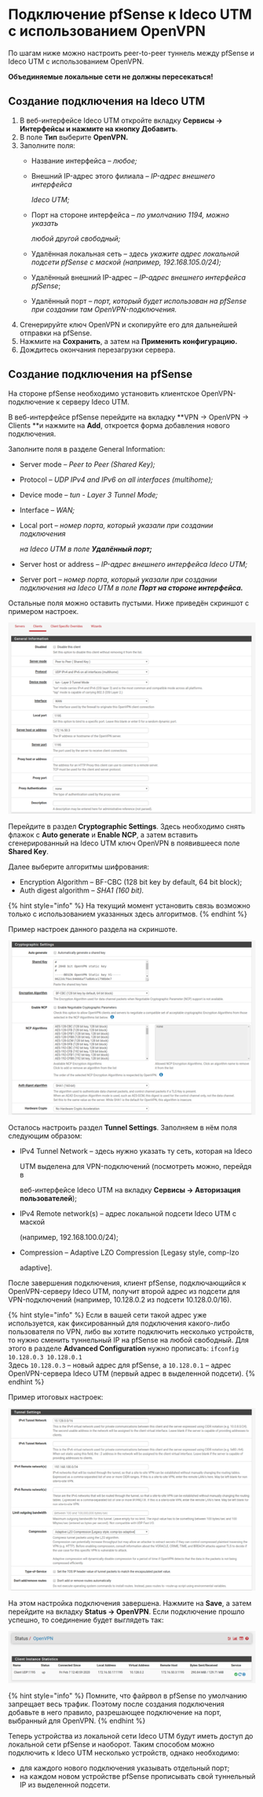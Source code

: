 # Подключение pfSense к Ideco UTM с использованием OpenVPN

По шагам ниже можно настроить peer-to-peer туннель между pfSense и Ideco UTM с использованием OpenVPN.

**Объединяемые локальные сети не должны пересекаться!**

## Создание подключения на Ideco UTM

1. В веб-интерфейсе Ideco UTM откройте вкладку **Сервисы -> Интерфейсы **и нажмите на кнопку** Добавить**.
2. В поле **Тип** выберите **OpenVPN.**
3. Заполните поля:
   * Название интерфейса – _любое;_
   *   Внешний IP-адрес этого филиала – _IP-адрес внешнего интерфейса_

       _Ideco UTM;_
   *   Порт на стороне интерфейса – _по умолчанию 1194, можно указать_

       _любой другой свободный;_
   * Удалённая локальная сеть – _здесь укажите адрес локальной подсети pfSense с маской (например, 192.168.105.0/24);_
   * Удалённый внешний IP-адрес – _IP-адрес внешнего интерфейса pfSense_;
   * Удалённый порт – _порт, который будет использован на pfSense при создании там OpenVPN-подключения._
4. Сгенерируйте ключ OpenVPN и скопируйте его для дальнейшей отправки на pfSense.
5. Нажмите на **Сохранить**, а затем на **Применить конфигурацию.**
6. Дождитесь окончания перезагрузки сервера.

## Создание подключения на pfSense

На стороне pfSense необходимо установить клиентское OpenVPN-подключение к серверу Ideco UTM.

В веб-интерфейсе pfSense перейдите на вкладку **VPN -> OpenVPN -> Clients **и нажмите на **Add**, откроется форма добавления нового подключения.

Заполните поля в разделе General Information:

* Server mode – _Peer to Peer (Shared Key);_
* Protocol – _UDP IPv4 and IPv6 on all interfaces (multihome);_
* Device mode – _tun - Layer 3 Tunnel Mode;_
* Interface – _WAN;_
*   Local port – _номер порта, который указали при создании подключения_

    _на Ideco UTM в поле **Удалённый порт;**_
* Server host or address – _IP-адрес внешнего интерфейса Ideco UTM;_
* Server port – _номер порта, который указали при создании подключения на Ideco UTM в поле **Порт на стороне интерфейса.**_

Остальные поля можно оставить пустыми. Ниже приведён скриншот с примером настроек.

![](../../../.gitbook/assets/15564802.png)

Перейдите в раздел **Cryptographic Settings**. Здесь необходимо снять флажок с **Auto generate** и **Enable NCP**, а затем вставить сгенерированный на Ideco UTM ключ OpenVPN в появившееся поле **Shared Key**.

Далее выберите алгоритмы шифрования:

* Encryption Algorithm – BF-CBC (128 bit key by default, 64 bit block);
* Auth digest algorithm – _SHA1 (160 bit)._

{% hint style="info" %}
На текущий момент установить связь возможно только с использованием указанных здесь алгоритмов.
{% endhint %}

Пример настроек данного раздела на скриншоте.

![](../../../.gitbook/assets/15564803.png)

Осталось настроить раздел **Tunnel Settings**. Заполняем в нём поля следующим образом:

*   IPv4 Tunnel Network – здесь нужно указать ту сеть, которая на Ideco

    UTM выделена для VPN-подключений (посмотреть можно, перейдя в

    веб-интерфейсе Ideco UTM на вкладку **Сервисы -> Авторизация пользователей**);
*   IPv4 Remote network(s) – адрес локальной подсети Ideco UTM с маской

    (например, 192.168.100.0/24);
*   Compression – Adaptive LZO Compression \[Legasy style, comp-lzo

    adaptive].

После завершения подключения, клиент pfSense, подключающийся к OpenVPN-серверу Ideco UTM, получит второй адрес из подсети для VPN-подключений (например, 10.128.0.2 из подсети 10.128.0.0/16).

{% hint style="info" %}
Если в вашей сети такой адрес уже используется, как фиксированный для подключения какого-либо пользователя по VPN, либо вы хотите подключить несколько устройств, то нужно сменить туннельный IP на pfSense на любой свободный. Для этого в разделе **Advanced Configuration** нужно прописать: `ifconfig 10.128.0.3 10.128.0.1` \
Здесь `10.128.0.3` – новый адрес для pfSense, а `10.128.0.1` – адрес OpenVPN-сервера Ideco UTM (первый адрес в выделенной подсети).
{% endhint %}

Пример итоговых настроек:

![](../../../.gitbook/assets/15564804.png)

На этом настройка подключения завершена. Нажмите на **Save**, а затем перейдите на вкладку **Status -> OpenVPN**. Если подключение прошло успешно, то соединение будет выглядеть так:

![](../../../.gitbook/assets/15564805.png)

{% hint style="info" %}
Помните, что файрвол в pfSense по умолчанию запрещает весь трафик. Поэтому после создания подключения добавьте в него правило, разрешающее подключение на порт, выбранный для OpenVPN.
{% endhint %}

Теперь устройства из локальной сети Ideco UTM будут иметь доступ до локальной сети pfSense и наоборот. Таким способом можно подключить к Ideco UTM несколько устройств, однако необходимо:

* для каждого нового подключения указывать отдельный порт;
* на каждом новом устройстве pfSense прописывать свой туннельный IP из выделенной подсети.
